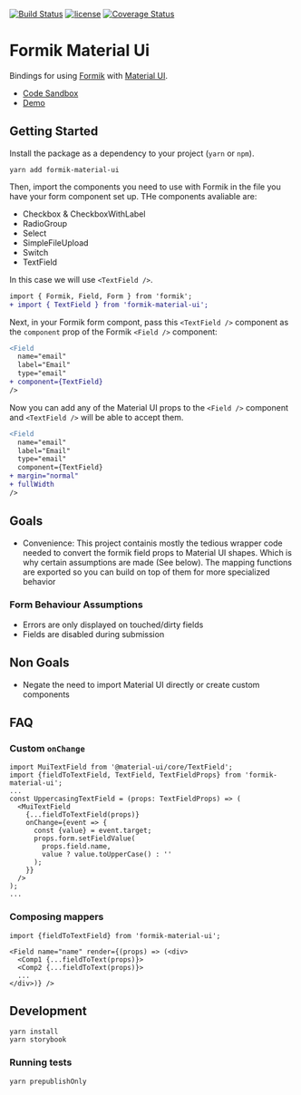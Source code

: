 [![Build Status](https://travis-ci.org/stackworx/formik-material-ui.svg?branch=master)](https://travis-ci.org/stackworx/formik-material-ui)
[![license](https://badgen.now.sh/badge/license/MIT)](./LICENSE)
[![Coverage Status](https://coveralls.io/repos/github/stackworx/formik-material-ui/badge.svg?branch=master)](https://coveralls.io/github/stackworx/formik-material-ui?branch=master)

# Formik Material Ui

Bindings for using [Formik](https://github.com/jaredpalmer/formik) with [Material UI](https://material-ui.com/).

- [Code Sandbox](https://codesandbox.io/s/915qlr56rp)
- [Demo](https://stackworx.github.io/formik-material-ui)

## Getting Started

Install the package as a dependency to your project (`yarn` or `npm`).

    yarn add formik-material-ui

Then, import the components you need to use with Formik in the file you have your form component set up. THe components avaliable are:

- Checkbox & CheckboxWithLabel
- RadioGroup
- Select
- SimpleFileUpload
- Switch
- TextField

In this case we will use `<TextField />`.

```diff
import { Formik, Field, Form } from 'formik';
+ import { TextField } from 'formik-material-ui';
```

Next, in your Formik form compont, pass this `<TextField />` component as the `component` prop of the Formik `<Field />` component:

```diff
<Field
  name="email"
  label="Email"
  type="email"
+ component={TextField}
/>
```

Now you can add any of the Material UI props to the `<Field />` component and `<TextField />` will be able to accept them.

```diff
<Field
  name="email"
  label="Email"
  type="email"
  component={TextField}
+ margin="normal"
+ fullWidth
/>
```

## Goals

- Convenience: This project containis mostly the tedious wrapper code needed to convert the formik field props
  to Material UI shapes. Which is why certain assumptions are made (See below). The mapping functions are exported so you can build on top of them for more specialized behavior

### Form Behaviour Assumptions

- Errors are only displayed on touched/dirty fields
- Fields are disabled during submission

## Non Goals

- Negate the need to import Material UI directly or create custom components

## FAQ

### Custom `onChange`

```
import MuiTextField from '@material-ui/core/TextField';
import {fieldToTextField, TextField, TextFieldProps} from 'formik-material-ui';
...
const UppercasingTextField = (props: TextFieldProps) => (
  <MuiTextField
    {...fieldToTextField(props)}
    onChange={event => {
      const {value} = event.target;
      props.form.setFieldValue(
        props.field.name,
        value ? value.toUpperCase() : ''
      );
    }}
  />
);
...
```

### Composing mappers

```
import {fieldToTextField} from 'formik-material-ui';

<Field name="name" render={(props) => (<div>
  <Comp1 {...fieldToText(props)}>
  <Comp2 {...fieldToText(props)}>
  ...
</div>)} />
```

## Development

    yarn install
    yarn storybook

### Running tests

    yarn prepublishOnly
